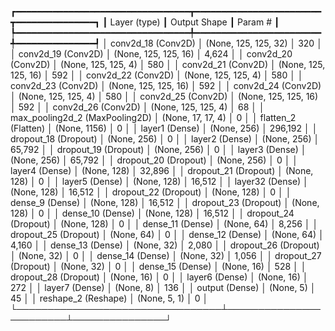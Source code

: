 ┏━━━━━━━━━━━━━━━━━━━━━━━━━━━━━━━━━┳━━━━━━━━━━━━━━━━━━━━━━━━┳━━━━━━━━━━━━━━━┓
┃ Layer (type)                    ┃ Output Shape           ┃       Param # ┃
┡━━━━━━━━━━━━━━━━━━━━━━━━━━━━━━━━━╇━━━━━━━━━━━━━━━━━━━━━━━━╇━━━━━━━━━━━━━━━┩
│ conv2d_18 (Conv2D)              │ (None, 125, 125, 32)   │           320 │
│ conv2d_19 (Conv2D)              │ (None, 125, 125, 16)   │         4,624 │
│ conv2d_20 (Conv2D)              │ (None, 125, 125, 4)    │           580 │
│ conv2d_21 (Conv2D)              │ (None, 125, 125, 16)   │           592 │
│ conv2d_22 (Conv2D)              │ (None, 125, 125, 4)    │           580 │
│ conv2d_23 (Conv2D)              │ (None, 125, 125, 16)   │           592 │
│ conv2d_24 (Conv2D)              │ (None, 125, 125, 4)    │           580 │
│ conv2d_25 (Conv2D)              │ (None, 125, 125, 16)   │           592 │
│ conv2d_26 (Conv2D)              │ (None, 125, 125, 4)    │            68 │
│ max_pooling2d_2 (MaxPooling2D)  │ (None, 17, 17, 4)      │             0 │
│ flatten_2 (Flatten)             │ (None, 1156)           │             0 │
│ layer1 (Dense)                  │ (None, 256)            │       296,192 │
│ dropout_18 (Dropout)            │ (None, 256)            │             0 │
│ layer2 (Dense)                  │ (None, 256)            │        65,792 │
│ dropout_19 (Dropout)            │ (None, 256)            │             0 │
│ layer3 (Dense)                  │ (None, 256)            │        65,792 │
│ dropout_20 (Dropout)            │ (None, 256)            │             0 │
│ layer4 (Dense)                  │ (None, 128)            │        32,896 │
│ dropout_21 (Dropout)            │ (None, 128)            │             0 │
│ layer5 (Dense)                  │ (None, 128)            │        16,512 │
│ layer32 (Dense)                 │ (None, 128)            │        16,512 │
│ dropout_22 (Dropout)            │ (None, 128)            │             0 │
│ dense_9 (Dense)                 │ (None, 128)            │        16,512 │
│ dropout_23 (Dropout)            │ (None, 128)            │             0 │
│ dense_10 (Dense)                │ (None, 128)            │        16,512 │
│ dropout_24 (Dropout)            │ (None, 128)            │             0 │
│ dense_11 (Dense)                │ (None, 64)             │         8,256 │
│ dropout_25 (Dropout)            │ (None, 64)             │             0 │
│ dense_12 (Dense)                │ (None, 64)             │         4,160 │
│ dense_13 (Dense)                │ (None, 32)             │         2,080 │
│ dropout_26 (Dropout)            │ (None, 32)             │             0 │
│ dense_14 (Dense)                │ (None, 32)             │         1,056 │
│ dropout_27 (Dropout)            │ (None, 32)             │             0 │
│ dense_15 (Dense)                │ (None, 16)             │           528 │
│ dropout_28 (Dropout)            │ (None, 16)             │             0 │
│ layer6 (Dense)                  │ (None, 16)             │           272 │
│ layer7 (Dense)                  │ (None, 8)              │           136 │
│ output (Dense)                  │ (None, 5)              │            45 │
│ reshape_2 (Reshape)             │ (None, 5, 1)           │             0 │
└─────────────────────────────────┴────────────────────────┴───────────────┘
